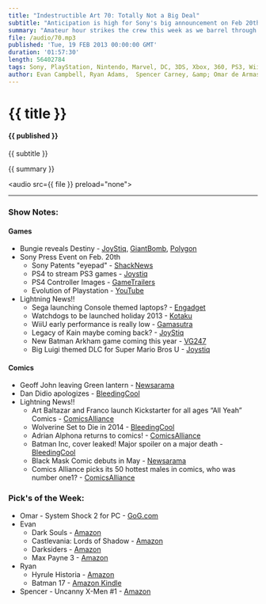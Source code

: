 ```yaml
---
title: "Indestructible Art 70: Totally Not a Big Deal"
subtitle: "Anticipation is high for Sony's big announcement on Feb 20th, Bungie reveals a little more about Destiny,  Geoff Johns is leaving Green Lantern, and Dan Didio issues a DC wide apology."
summary: "Amateur hour strikes the crew this week as we barrel through some technical difficulties. Stick around though! This is an action packed episode you won't want to miss. Anticipation is high for Sony's big announcement on Feb 20th, Bungie reveals a little more about Destiny,  Geoff Johns is leaving Green Lantern, and Dan Didio issues a DC wide apology."
file: /audio/70.mp3
published: 'Tue, 19 FEB 2013 00:00:00 GMT'
duration: '01:57:30'
length: 56402784
tags: Sony, PlayStation, Nintendo, Marvel, DC, 3DS, Xbox, 360, PS3, Wii, WiiU, Vita, PSN, XBLA, 3DS, Video Games, Comics, Games, Indestructible Art, Dan Didio, Geoff Johns, Sony, PlayStation 4, Orbis, WiiU, Destiny, Bungie, Soul Reaver
author: Evan Campbell, Ryan Adams,  Spencer Carney, &amp; Omar de Armas
---
```


# {{ title }}

#### {{ published }}

{{ subtitle }}  
  
{{ summary }}  

<audio src={{ file }} preload="none"></audio>

- - -

### Show Notes: ###

#### Games ####
* Bungie reveals Destiny - 
[JoyStiq](http://www.joystiq.com/2013/02/17/bungie-reveals-destiny-an-always-on-persistent-world-adventu/), [GiantBomb](http://www.giantbomb.com/videos/a-grown-man-in-his-underwear-tells-you-about-desti/2300-7055/), [Polygon](http://www.polygon.com/2013/2/17/3993058/destiny-bungie-first-look-preview)
* Sony Press Event on Feb. 20th
	* Sony Patents "eyepad" - [ShackNews](http://www.shacknews.com/article/77860/sony-files-patent-for-eyepad)
	* PS4 to stream PS3 games - [Joystiq](http://www.joystiq.com/2013/02/15/wsj-new-playstation-to-stream-ps3-games/)
	* PS4 Controller Images - [GameTrailers](http://forums.gametrailers.com/viewtopic.php?f=23&t=1345970&start=0)
	* Evolution of Playstation - [YouTube](http://www.youtube.com/watch?v=U7w5i_YCFmQ&feature=player_embedded)
* Lightning News!!
	* Sega launching Console themed laptops? - [Engadget](http://www.engadget.com/2013/02/15/sega-themed-netbooks-beckon-japanese-mega-drive-and-dreamcast/)
	* Watchdogs to be launched holiday 2013 - [Kotaku](http://kotaku.com/5984553/watch-dogs-will-be-out-this-holiday-for-all-home-consoles-leaked-poster-says)
	* WiiU early performance is really low - [Gamasutra](http://www.gamasutra.com/view/news/186741/At_57K_sold_Wii_Us_January_performance_is_historically_abysmal.php#.USFGaKX2vnI)
	* Legacy of Kain maybe coming back? - [JoyStiq](http://www.joystiq.com/2013/02/10/square-enix-host-registers-wolfenstein-legacy-of-kain-domains/)
	* New Batman Arkham game coming this year - [VG247](http://www.vg247.com/2013/02/12/new-batman-arkham-due-in-2013-warner-financials-suggest-rumour/)
	* Big Luigi themed DLC for Super Mario Bros U - [Joystiq](http://www.joystiq.com/2013/02/14/super-luigi-u-dlc-announced-for-new-super-mario-bros-u-coming/)
  
#### Comics ####
* Geoff John leaving Green lantern - [Newsarama](http://www.newsarama.com/comics/geoff-johns-green-lantern-run-ends.html)
* Dan Didio apologizes - [BleedingCool](http://www.bleedingcool.com/2013/02/15/did-dan-didio-apologise-to-dc-comics-creators/)
* Lightning News!!
	* Art Baltazar and Franco launch Kickstarter for all ages “All Yeah” Comics - [ComicsAlliance](http://www.comicsalliance.com/2013/02/12/art-baltazar-franco-aw-yeah-comics-all-ages-kickstarter/)
	* Wolverine Set to Die in 2014 - [BleedingCool](http://www.bleedingcool.com/2013/02/15/the-death-of-wolverine-in-2014/)
	* Adrian Alphona returns to comics! - [ComicsAlliance](http://www.comicsalliance.com/2013/02/13/uncanny-x-force-adrian-alphona-sam-humphries-sketchbook-art-interview-marvel-now/)
	* Batman Inc, cover leaked! Major spoiler on a major death - [BleedingCool](http://www.bleedingcool.com/2013/02/15/the-man-who-spoiled-spider-man-does-it-again-with-batman-inc-8-spoilers/)
	* Black Mask Comic debuts in May - [Newsarama](http://www.newsarama.com/comics/black-mask-comics-steve-niles.html)
	* Comics Alliance picks its 50 hottest males in comics, who was number one1? - [ComicsAlliance](http://www.comicsalliance.com/2013/02/14/comics-sexiest-male-characters/)
	
### Pick's of the Week: ###
* Omar - System Shock 2 for PC - [GoG.com](http://www.gog.com/gamecard/system_shock_2)
* Evan
	* Dark Souls - [Amazon](http://www.amazon.com/gp/product/B004NRN5EO/ref=as_li_ss_tl?ie=UTF8&camp=1789&creative=390957&creativeASIN=B004NRN5EO&linkCode=as2&tag=indestart-20)
	* Castlevania: Lords of Shadow - [Amazon](http://www.amazon.com/gp/product/B002GPPPS4/ref=as_li_ss_tl?ie=UTF8&camp=1789&creative=390957&creativeASIN=B002GPPPS4&linkCode=as2&tag=indestart-20)
	* Darksiders - [Amazon](http://www.amazon.com/gp/product/B001D7T2VM/ref=as_li_ss_tl?ie=UTF8&camp=1789&creative=390957&creativeASIN=B001D7T2VM&linkCode=as2&tag=indestart-20)
	* Max Payne 3 - [Amazon](http://www.amazon.com/gp/product/B0022TNO7S/ref=as_li_ss_tl?ie=UTF8&camp=1789&creative=390957&creativeASIN=B0022TNO7S&linkCode=as2&tag=indestart-20)
* Ryan
	* Hyrule Historia - [Amazon](http://www.amazon.com/gp/product/1616550414/ref=as_li_ss_tl?ie=UTF8&camp=1789&creative=390957&creativeASIN=1616550414&linkCode=as2&tag=indestart-20)
	* Batman 17 - [Amazon Kindle](http://www.amazon.com/gp/product/B00BF3ZC0E/ref=as_li_ss_tl?ie=UTF8&camp=1789&creative=390957&creativeASIN=B00BF3ZC0E&linkCode=as2&tag=indestart-20)
* Spencer - Uncanny X-Men #1 - [Amazon](http://www.amazon.com/gp/product/B00BD8XD3E/ref=as_li_ss_tl?ie=UTF8&camp=1789&creative=390957&creativeASIN=B00BD8XD3E&linkCode=as2&tag=indestart-20)
